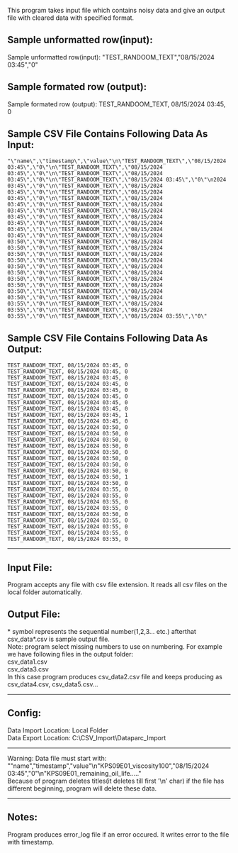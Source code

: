  This program takes input file which contains noisy data and give an output file with cleared data with specified format.

## Sample unformatted row(input):
Sample unformatted row(input):
 \"TEST_RANDOOM_TEXT\",\"08/15/2024 03:45\",\"0\"
## Sample formated row (output):
Sample formated row (output):
 TEST_RANDOOM_TEXT, 08/15/2024 03:45, 0

## Sample CSV File Contains Following Data As Input:
    "\"name\",\"timestamp\",\"value\"\n\"TEST_RANDOOM_TEXT\",\"08/15/2024 03:45\",\"0\"\n\"TEST_RANDOOM_TEXT\",\"08/15/2024 03:45\",\"0\"\n\"TEST_RANDOOM_TEXT\",\"08/15/2024 03:45\",\"0\"\n\"TEST_RANDOOM_TEXT\",\"08/15/2024 03:45\",\"0\"\n2024 03:45\",\"0\"\n\"TEST_RANDOOM_TEXT\",\"08/15/2024 03:45\",\"0\"\n\"TEST_RANDOOM_TEXT\",\"08/15/2024 03:45\",\"0\"\n\"TEST_RANDOOM_TEXT\",\"08/15/2024 03:45\",\"0\"\n\"TEST_RANDOOM_TEXT\",\"08/15/2024 03:45\",\"0\"\n\"TEST_RANDOOM_TEXT\",\"08/15/2024 03:45\",\"0\"\n\"TEST_RANDOOM_TEXT\",\"08/15/2024 03:45\",\"0\"\n\"TEST_RANDOOM_TEXT\",\"08/15/2024 03:45\",\"1\"\n\"TEST_RANDOOM_TEXT\",\"08/15/2024 03:45\",\"0\"\n\"TEST_RANDOOM_TEXT\",\"08/15/2024 03:50\",\"0\"\n\"TEST_RANDOOM_TEXT\",\"08/15/2024 03:50\",\"0\"\n\"TEST_RANDOOM_TEXT\",\"08/15/2024 03:50\",\"0\"\n\"TEST_RANDOOM_TEXT\",\"08/15/2024 03:50\",\"0\"\n\"TEST_RANDOOM_TEXT\",\"08/15/2024 03:50\",\"0\"\n\"TEST_RANDOOM_TEXT\",\"08/15/2024 03:50\",\"0\"\n\"TEST_RANDOOM_TEXT\",\"08/15/2024 03:50\",\"0\"\n\"TEST_RANDOOM_TEXT\",\"08/15/2024 03:50\",\"0\"\n\"TEST_RANDOOM_TEXT\",\"08/15/2024 03:50\",\"1\"\n\"TEST_RANDOOM_TEXT\",\"08/15/2024 03:50\",\"0\"\n\"TEST_RANDOOM_TEXT\",\"08/15/2024 03:55\",\"0\"\n\"TEST_RANDOOM_TEXT\",\"08/15/2024 03:55\",\"0\"\n\"TEST_RANDOOM_TEXT\",\"08/15/2024 03:55\",\"0\"\n\"TEST_RANDOOM_TEXT\",\"08/15/2024 03:55\",\"0\"


## Sample CSV File Contains Following Data As Output:
    TEST_RANDOOM_TEXT, 08/15/2024 03:45, 0
    TEST_RANDOOM_TEXT, 08/15/2024 03:45, 0
    TEST_RANDOOM_TEXT, 08/15/2024 03:45, 0
    TEST_RANDOOM_TEXT, 08/15/2024 03:45, 0
    TEST_RANDOOM_TEXT, 08/15/2024 03:45, 0
    TEST_RANDOOM_TEXT, 08/15/2024 03:45, 0
    TEST_RANDOOM_TEXT, 08/15/2024 03:45, 0
    TEST_RANDOOM_TEXT, 08/15/2024 03:45, 0
    TEST_RANDOOM_TEXT, 08/15/2024 03:45, 1
    TEST_RANDOOM_TEXT, 08/15/2024 03:45, 0
    TEST_RANDOOM_TEXT, 08/15/2024 03:50, 0
    TEST_RANDOOM_TEXT, 08/15/2024 03:50, 0
    TEST_RANDOOM_TEXT, 08/15/2024 03:50, 0
    TEST_RANDOOM_TEXT, 08/15/2024 03:50, 0
    TEST_RANDOOM_TEXT, 08/15/2024 03:50, 0
    TEST_RANDOOM_TEXT, 08/15/2024 03:50, 0
    TEST_RANDOOM_TEXT, 08/15/2024 03:50, 0
    TEST_RANDOOM_TEXT, 08/15/2024 03:50, 0
    TEST_RANDOOM_TEXT, 08/15/2024 03:50, 1
    TEST_RANDOOM_TEXT, 08/15/2024 03:50, 0
    TEST_RANDOOM_TEXT, 08/15/2024 03:55, 0
    TEST_RANDOOM_TEXT, 08/15/2024 03:55, 0
    TEST_RANDOOM_TEXT, 08/15/2024 03:55, 0
    TEST_RANDOOM_TEXT, 08/15/2024 03:55, 0
    TEST_RANDOOM_TEXT, 08/15/2024 03:50, 0
    TEST_RANDOOM_TEXT, 08/15/2024 03:55, 0
    TEST_RANDOOM_TEXT, 08/15/2024 03:55, 0
    TEST_RANDOOM_TEXT, 08/15/2024 03:55, 0
    TEST_RANDOOM_TEXT, 08/15/2024 03:55, 0

<hr />

## Input File:
Program accepts any file with csv file extension. It reads all csv files on the local folder automatically.
## Output File:
\* symbol represents the sequential number(1,2,3... etc.) afterthat csv_data*.csv is sample output file. <br />
Note: program select missing numbers to use on numbering. For example we have following files in the output folder: <br />
csv_data1.csv <br />
csv_data3.csv <br />
In this case program produces csv_data2.csv file and keeps producing as csv_data4.csv, csv_data5.csv...

<hr />

## Config:
Data Import Location: Local Folder <br/>
Data Export Location: C:\CSV_Import\Dataparc_Import

<hr />

Warning:
Data file must start with:
"\"name\",\"timestamp\",\"value\"\n\"KPS09E01_viscosity100\",\"08/15/2024 03:45\",\"0\"\n\"KPS09E01_remaining_oil_life\....." <br/>
 Because of program deletes titles(it deletes till first '\n' char) if the file has different beginning, program will delete these data.

<hr />

## Notes:
Program produces error_log file if an error occured. It writes error to the file with timestamp.
